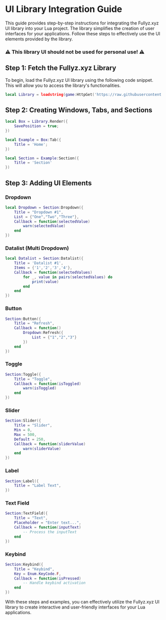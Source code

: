 # UI Library Integration Guide

This guide provides step-by-step instructions for integrating the Fullyz.xyz UI library into your Lua project. The library simplifies the creation of user interfaces for your applications. Follow these steps to effectively use the UI elements provided by the library.

### ⚠️ This library UI should not be used for personal use! ⚠️

## Step 1: Fetch the Fullyz.xyz Library
To begin, load the Fullyz.xyz UI library using the following code snippet. This will allow you to access the library's functionalities.

```lua
local Library = loadstring(game:HttpGet('https://raw.githubusercontent.com/Cripzs/Fullyz.xyz/main/UI%20Library.lua'))()
```

## Step 2: Creating Windows, Tabs, and Sections

```lua
local Box = Library.Render({
    SavePosition = true;
})

local Example = Box:Tab({
    Title = 'Home';
})

local Section = Example:Section({
    Title = 'Section'
})
```

## Step 3: Adding UI Elements

### Dropdown
```lua
local Dropdown = Section:Dropdown({
    Title = "Dropdown #1",
    List = {"One","Two","Three"},
    Callback = function(selectedValue)
        warn(selectedValue)
    end
})
```

### Datalist (Multi Dropdown)
```lua
local Datalist = Section:Datalist({
    Title = 'Datalist #1',
    Items = {'1','2','3','4'},
    Callback = function(selectedValues)
        for _, value in pairs(selectedValues) do
            print(value)
        end
    end
})
```

### Button
```lua
Section:Button({
    Title = "Refresh",
    Callback = function()
        Dropdown:Refresh({
            List = {"1","2","3"}
        })
    end
})
```

### Toggle
```lua
Section:Toggle({
    Title = "Toggle",
    Callback = function(isToggled)
        warn(isToggled)
    end
})
```

### Slider
```lua
Section:Slider({
    Title = "Slider",
    Min = 0,
    Max = 500,
    Default = 250,
    Callback = function(sliderValue)
        warn(sliderValue)
    end
})
```

### Label
```lua
Section:Label({
    Title = "Label Text",
})
```

### Text Field
```lua
Section:TextField({
    Title = "Text",
    Placeholder = "Enter text...",
    Callback = function(inputText)
        -- Process the inputText
    end
})
```

### Keybind
```lua
Section:Keybind({
    Title = "Keybind",
    Key = Enum.KeyCode.F,
    Callback = function(isPressed)
        -- Handle keybind activation
    end
})
```

With these steps and examples, you can effectively utilize the Fullyz.xyz UI library to create interactive and user-friendly interfaces for your Lua applications.

